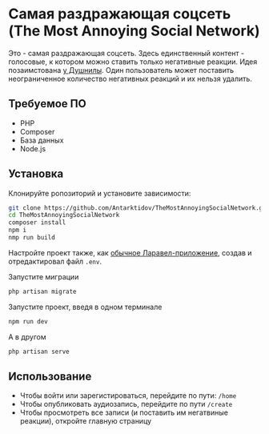 # Самая раздражающая соцсеть (The Most Annoying Social Network)

Это - самая раздражающая соцсеть. Здесь единственный контент - голосовые, к котором можно ставить только негативные реакции. Идея позаимстована [у Душнилы](https://www.youtube.com/watch?v=ZylVaL5GR6E). Один пользователь может поставить неограниченное количество негативных реакций и их нельзя удалить.

## Требуемое ПО

* PHP
* Composer
* База данных
* Node.js

## Установка

Клонируйте ропозиторий и установите зависимости:

```bash
git clone https://github.com/Antarktidov/TheMostAnnoyingSocialNetwork.git
cd TheMostAnnoyingSocialNetwork
composer install
npm i
nmp run build
```

Настройте проект также, как [обычное Ларавел-приложение](https://laravel.com/docs/11.x/installation#initial-configuration), создав и отредактировал файл ```.env```.

Запустите миграции
```bash
php artisan migrate
```

Запустите проект, введя в одном терминале
```bash
npm run dev
```

А в другом
```bash
php artisan serve
```

## Использование

* Чтобы войти или зарегистироваться, перейдите по пути: ```/home```
* Чтобы опубликовать аудиозапись, перейдите по пути ```/create```
* Чтобы просмотреть все записи (и поставить им негатвиные реакции), откройте главную страницу
